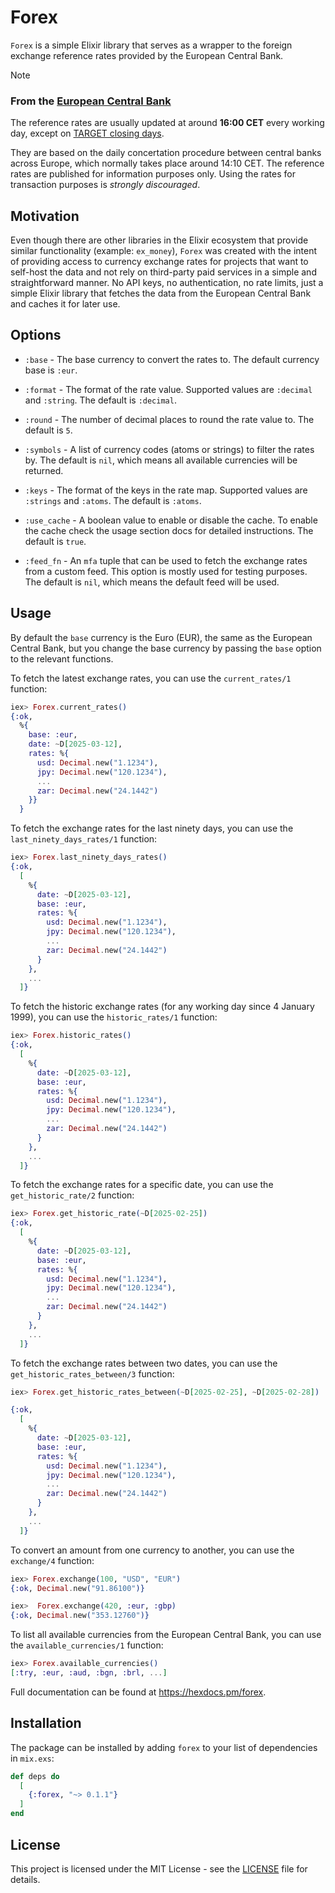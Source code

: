 # Forex

`Forex` is a simple Elixir library that serves as a wrapper to the
  foreign exchange reference rates provided by the European Central Bank.

  > [!NOTE]
  > ### From the [European Central Bank](https://www.ecb.europa.eu/stats/policy_and_exchange_rates/euro_reference_exchange_rates/html/index.en.html)
  >
  > The reference rates are usually updated at around **16:00 CET** every working day, except on
  > [TARGET closing days](https://www.ecb.europa.eu/ecb/contacts/working-hours/html/index.en.html).
  >
  > They are based on the daily concertation procedure between central banks across Europe,
  > which normally takes place around 14:10 CET. The reference rates are published for
  > information purposes only. Using the rates for transaction
  > purposes is _strongly discouraged_.

  ## Motivation

Even though there are other libraries in the Elixir ecosystem that provide
  similar functionality (example: `ex_money`), `Forex` was created with the intent
  of providing access to currency exchange rates for projects that want to self-host
  the data and not rely on third-party paid services in a simple and straightforward
  manner. No API keys, no authentication, no rate limits, just a simple Elixir library
  that fetches the data from the European Central Bank and caches it for later use.

  ## Options

  * `:base` - The base currency to convert the rates to. The default currency base is `:eur`.

  * `:format` - The format of the rate value. Supported values are `:decimal` and `:string`.
    The default is `:decimal`.

  * `:round` - The number of decimal places to round the rate value to. The default is `5`.

  * `:symbols` - A list of currency codes (atoms or strings) to filter the rates by.
    The default is `nil`, which means all available currencies will be returned.

  * `:keys` - The format of the keys in the rate map. Supported values are `:strings` and `:atoms`.
    The default is `:atoms`.

  * `:use_cache` - A boolean value to enable or disable the cache. To enable the cache check the
    usage section docs for detailed instructions. The default is `true`.

  * `:feed_fn` - An `mfa` tuple that can be used to fetch the exchange rates from a custom feed.
    This option is mostly used for testing purposes. The default is `nil`, which means the
    default feed will be used.

  ## Usage

  By default the `base` currency is the Euro (EUR), the same as the European Central Bank,
  but you change the base currency by passing the `base` option to the relevant functions.

  To fetch the latest exchange rates, you can use the `current_rates/1` function:

  ```elixir
  iex> Forex.current_rates()
  {:ok,
    %{
      base: :eur,
      date: ~D[2025-03-12],
      rates: %{
        usd: Decimal.new("1.1234"),
        jpy: Decimal.new("120.1234"),
        ...
        zar: Decimal.new("24.1442")
      }}
    }
  ```

  To fetch the exchange rates for the last ninety days, you can use the `last_ninety_days_rates/1` function:

  ```elixir
  iex> Forex.last_ninety_days_rates()
  {:ok,
    [
      %{
        date: ~D[2025-03-12],
        base: :eur,
        rates: %{
          usd: Decimal.new("1.1234"),
          jpy: Decimal.new("120.1234"),
          ...
          zar: Decimal.new("24.1442")
        }
      },
      ...
    ]}
  ```

  To fetch the historic exchange rates (for any working day since 4 January 1999),
  you can use the `historic_rates/1` function:

  ```elixir
  iex> Forex.historic_rates()
  {:ok,
    [
      %{
        date: ~D[2025-03-12],
        base: :eur,
        rates: %{
          usd: Decimal.new("1.1234"),
          jpy: Decimal.new("120.1234"),
          ...
          zar: Decimal.new("24.1442")
        }
      },
      ...
    ]}
  ```

  To fetch the exchange rates for a specific date, you can use the `get_historic_rate/2` function:

  ```elixir
  iex> Forex.get_historic_rate(~D[2025-02-25])
  {:ok,
    [
      %{
        date: ~D[2025-03-12],
        base: :eur,
        rates: %{
          usd: Decimal.new("1.1234"),
          jpy: Decimal.new("120.1234"),
          ...
          zar: Decimal.new("24.1442")
        }
      },
      ...
    ]}
  ```

  To fetch the exchange rates between two dates, you can use the `get_historic_rates_between/3` function:

  ```elixir
  iex> Forex.get_historic_rates_between(~D[2025-02-25], ~D[2025-02-28])

  {:ok,
    [
      %{
        date: ~D[2025-03-12],
        base: :eur,
        rates: %{
          usd: Decimal.new("1.1234"),
          jpy: Decimal.new("120.1234"),
          ...
          zar: Decimal.new("24.1442")
        }
      },
      ...
    ]}
  ```

  To convert an amount from one currency to another, you can use the `exchange/4` function:

  ```elixir
  iex> Forex.exchange(100, "USD", "EUR")
  {:ok, Decimal.new("91.86100")}

  iex>  Forex.exchange(420, :eur, :gbp)
  {:ok, Decimal.new("353.12760")}
  ```

  To list all available currencies from the European Central Bank,
  you can use the `available_currencies/1` function:

  ```elixir
  iex> Forex.available_currencies()
  [:try, :eur, :aud, :bgn, :brl, ...]
  ```


Full documentation can be found at https://hexdocs.pm/forex.

## Installation

The package can be installed by adding `forex` to your list of dependencies in `mix.exs`:

```elixir
def deps do
  [
    {:forex, "~> 0.1.1"}
  ]
end
```

## License

This project is licensed under the MIT License - see the [LICENSE](LICENSE) file for details.

